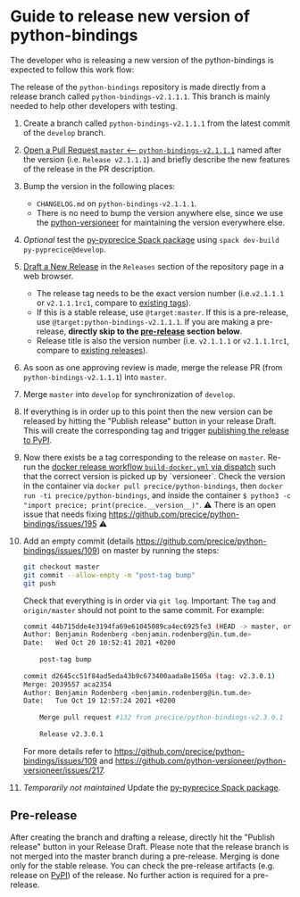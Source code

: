 # Guide to release new version of python-bindings

The developer who is releasing a new version of the python-bindings is expected to follow this work flow:

The release of the `python-bindings` repository is made directly from a release branch called `python-bindings-v2.1.1.1`. This branch is mainly needed to help other developers with testing.

1. Create a branch called `python-bindings-v2.1.1.1` from the latest commit of the `develop` branch.

2. [Open a Pull Request `master` <-- `python-bindings-v2.1.1.1`](https://github.com/precice/python-bindings/compare/master...master) named after the version (i.e. `Release v2.1.1.1`) and briefly describe the new features of the release in the PR description.

3. Bump the version in the following places:

    * `CHANGELOG.md` on `python-bindings-v2.1.1.1`.
    * There is no need to bump the version anywhere else, since we use the [python-versioneer](https://github.com/python-versioneer/python-versioneer/) for maintaining the version everywhere else.

4. *Optional* test the [py-pyprecice Spack package](https://github.com/spack/spack/blob/develop/var/spack/repos/builtin/packages/py-pyprecice/package.py) using `spack dev-build py-pyprecice@develop`.

5. [Draft a New Release](https://github.com/precice/python-bindings/releases/new) in the `Releases` section of the repository page in a web browser.

    * The release tag needs to be the exact version number (i.e.`v2.1.1.1` or `v2.1.1.1rc1`, compare to [existing tags](https://github.com/precice/python-bindings/tags)).
    * If this is a stable release, use `@target:master`. If this is a pre-release, use `@target:python-bindings-v2.1.1.1`. If you are making a pre-release, **directly skip to the [pre-release](#pre-release) section below**.
    * Release title is also the version number (i.e. `v2.1.1.1` or `v2.1.1.1rc1`, compare to [existing releases](https://github.com/precice/python-bindings/tags)).

6. As soon as one approving review is made, merge the release PR (from `python-bindings-v2.1.1.1`) into `master`.

7. Merge `master` into `develop` for synchronization of `develop`.

8. If everything is in order up to this point then the new version can be released by hitting the "Publish release" button in your release Draft. This will create the corresponding tag and trigger [publishing the release to PyPI](https://github.com/precice/python-bindings/actions?query=workflow%3A%22Upload+Python+Package%22).

9. Now there exists be a tag corresponding to the release on `master`. Re-run the [docker release workflow `build-docker.yml` via dispatch]([https://github.com/precice/fenics-adapter/actions/workflows/build-docker.yml](https://github.com/precice/python-bindings/actions/workflows/build-docker.yml)) such that the correct version is picked up by `versioneer`. Check the version in the container via `docker pull precice/python-bindings`, then `docker run -ti precice/python-bindings`, and inside the container `$ python3 -c "import precice; print(precice.__version__)"`. ⚠️ There is an open issue that needs fixing https://github.com/precice/python-bindings/issues/195 ⚠️

10. Add an empty commit (details https://github.com/precice/python-bindings/issues/109) on master by running the steps:

      ```bash
      git checkout master
      git commit --allow-empty -m "post-tag bump"
      git push
      ```

      Check that everything is in order via `git log`. Important: The `tag` and `origin/master` should not point to the same commit. For example:

      ```bash
      commit 44b715dde4e3194fa69e61045089ca4ec6925fe3 (HEAD -> master, origin/master)
      Author: Benjamin Rodenberg <benjamin.rodenberg@in.tum.de>
      Date:   Wed Oct 20 10:52:41 2021 +0200
   
          post-tag bump
   
      commit d2645cc51f84ad5eda43b9c673400aada8e1505a (tag: v2.3.0.1)
      Merge: 2039557 aca2354
      Author: Benjamin Rodenberg <benjamin.rodenberg@in.tum.de>
      Date:   Tue Oct 19 12:57:24 2021 +0200
   
          Merge pull request #132 from precice/python-bindings-v2.3.0.1
   
          Release v2.3.0.1
      ```

      For more details refer to https://github.com/precice/python-bindings/issues/109 and https://github.com/python-versioneer/python-versioneer/issues/217.

11. *Temporarily not maintained* Update the [py-pyprecice Spack package](https://github.com/spack/spack/blob/develop/var/spack/repos/builtin/packages/py-pyprecice/package.py).

## Pre-release

After creating the branch and drafting a release, directly hit the "Publish release" button in your Release Draft. Please note that the release branch is not merged into the master branch during a pre-release. Merging is done only for the stable release. You can check the pre-release artifacts (e.g. release on [PyPI](https://pypi.org/project/pyprecice/#history)) of the release. No further action is required for a pre-release.
